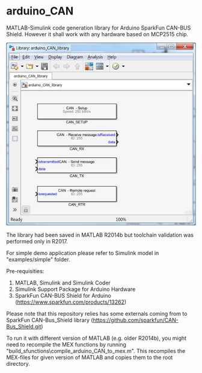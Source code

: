 # arduino_CAN
MATLAB-Simulink code generation library for Arduino SparkFun CAN-BUS Shield. However it shall work with any hardware based on MCP2515 chip.

![arduino_CAN_library](arduino_CAN_library.png)

The library had been saved in MATLAB R2014b but toolchain validation was performed only in R2017.

For simple demo application please refer to Simulink model in "examples/simple" folder.

Pre-requisities:
  1. MATLAB, Simulink and Simulink Coder
  2. Simulink Support Package for Arduino Hardware
  2. SparkFun CAN-BUS Shield for Arduino (https://www.sparkfun.com/products/13262)
  
Please note that this repository relies has some externals coming from to SparkFun CAN-Bus_Shield library (https://github.com/sparkfun/CAN-Bus_Shield.git)

To run it with different version of MATLAB (e.g. older R2014b), you might need to recompile the MEX functions by running "build_sfunctions\compile_arduino_CAN_to_mex.m". This recompiles the MEX-files for given version of MATLAB and copies them to the root directory.
